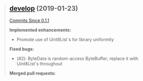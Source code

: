 > ## [develop](https://github.com/jeremigendron/xor/tree/develop) (2019-01-23)
>
> [Commits Since 0.1.1](https://github.com/jeremigendron/xor/compare/0.1.1...develop)
>
> **Implemented enhancements:**
> - Promote use of Uint8List\`s for library uniformity
> 
> **Fixed bugs:**
> - (#2): ByteData is random-access ByteBuffer; replace it with Uint8List\`s throughout
>
> **Merged pull requests:**
> 

